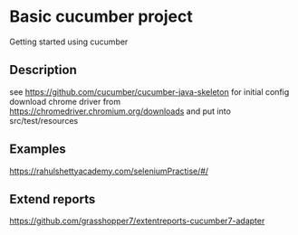 # Basic cucumber project

Getting started using cucumber

## Description

see https://github.com/cucumber/cucumber-java-skeleton for initial config
download chrome driver from https://chromedriver.chromium.org/downloads and put into src/test/resources

## Examples
https://rahulshettyacademy.com/seleniumPractise/#/

## Extend reports
https://github.com/grasshopper7/extentreports-cucumber7-adapter

